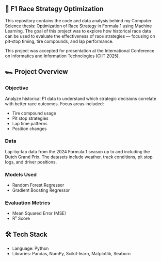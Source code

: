 ## 🏁 F1 Race Strategy Optimization

This repository contains the code and data analysis behind my Computer Science thesis: Optimization of Race Strategy in Formula 1 using Machine Learning. The goal of this project was to explore how historical race data can be used to evaluate the effectiveness of race strategies — focusing on pit-stop timing, tire compounds, and lap performance.

This project was accepted for presentation at the International Conference on Informatics and Information Technologies (CIIT 2025).

## 🏎️ Project Overview

### Objective
Analyze historical F1 data to understand which strategic decisions correlate with better race outcomes.
Focus areas included:
  - Tire compound usage
  - Pit stop strategies
  - Lap time patterns
  - Position changes
    
### Data
Lap-by-lap data from the 2024 Formula 1 season up to and including the Dutch Grand Prix. The datasets include weather, track conditions, pit stop logs, and driver positions.

### Models Used
- Random Forest Regressor
- Gradient Boosting Regressor

### Evaluation Metrics
- Mean Squared Error (MSE)
- R² Score

## 🛠️ Tech Stack

- Language: Python
- Libraries: Pandas, NumPy, Scikit-learn, Matplotlib, Seaborn
